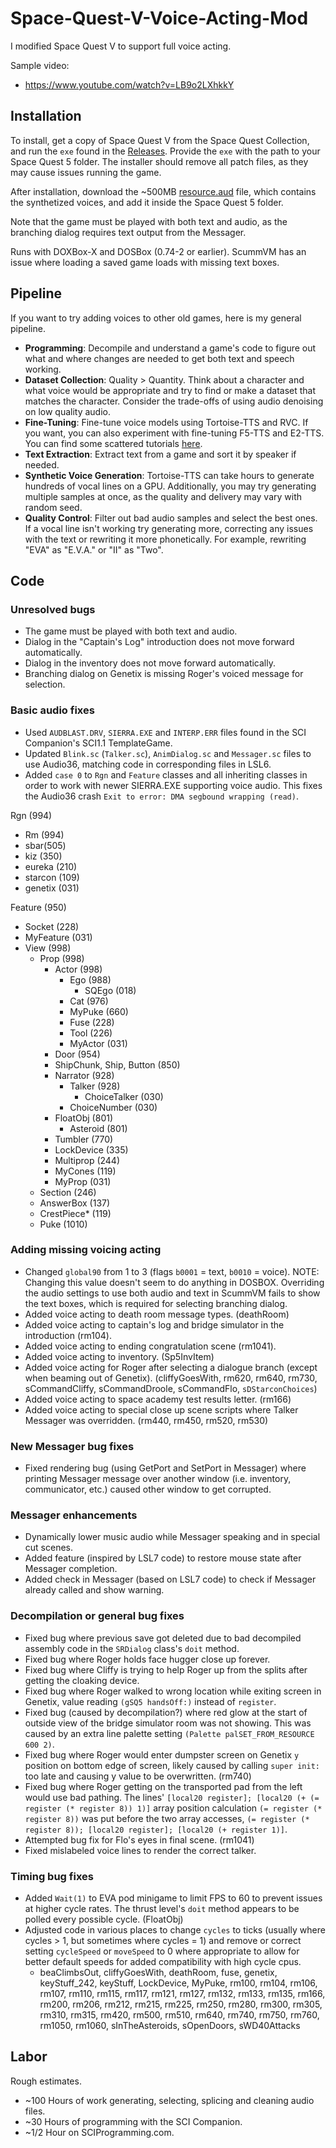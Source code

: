 # Space-Quest-V-Voice-Acting-Mod

I modified Space Quest V to support full voice acting.

Sample video:

* https://www.youtube.com/watch?v=LB9o2LXhkkY

## Installation

To install, get a copy of Space Quest V from the Space Quest Collection, and run the `exe` found in the [Releases](https://github.com/cdb-boop/Space-Quest-V-Voice-Acting-Mod/releases). Provide the `exe` with the path to your Space Quest 5 folder. The installer should remove all patch files, as they may cause issues running the game.

After installation, download the ~500MB [resource.aud](https://huggingface.co/cdb13/Space-Quest-V-Voice-Acting-Mod/blob/main/resource.aud) file, which contains the synthetized voices, and add it inside the Space Quest 5 folder.

Note that the game must be played with both text and audio, as the branching dialog requires text output from the Messager.

Runs with DOXBox-X and DOSBox (0.74-2 or earlier). ScummVM has an issue where loading a saved game loads with missing text boxes.

## Pipeline

If you want to try adding voices to other old games, here is my general pipeline.

* **Programming**: Decompile and understand a game's code to figure out what and where changes are needed to get both text and speech working.
* **Dataset Collection**: Quality > Quantity. Think about a character and what voice would be appropriate and try to find or make a dataset that matches the character. Consider the trade-offs of using audio denoising on low quality audio.
* **Fine-Tuning**: Fine-tune voice models using Tortoise-TTS and RVC. If you want, you can also experiment with fine-tuning F5-TTS and E2-TTS. You can find some scattered tutorials [here](https://www.youtube.com/@Jarods_Journey).
* **Text Extraction**: Extract text from a game and sort it by speaker if needed.
* **Synthetic Voice Generation**: Tortoise-TTS can take hours to generate hundreds of vocal lines on a GPU. Additionally, you may try generating multiple samples at once, as the quality and delivery may vary with random seed.
* **Quality Control**: Filter out bad audio samples and select the best ones. If a vocal line isn't working try generating more, correcting any issues with the text or rewriting it more phonetically. For example, rewriting "EVA" as "E.V.A." or "II" as "Two".

## Code

### Unresolved bugs

* The game must be played with both text and audio.
* Dialog in the "Captain's Log" introduction does not move forward automatically.
* Dialog in the inventory does not move forward automatically.
* Branching dialog on Genetix is missing Roger's voiced message for selection.

### Basic audio fixes

* Used `AUDBLAST.DRV`, `SIERRA.EXE` and `INTERP.ERR` files found in the SCI Companion's SCI1.1 TemplateGame.
* Updated `Blink.sc` (`Talker.sc`), `AnimDialog.sc` and `Messager.sc` files to use Audio36, matching code in corresponding files in LSL6.
* Added `case 0` to `Rgn` and `Feature` classes and all inheriting classes in order to work with newer SIERRA.EXE supporting voice audio. This fixes the Audio36 crash `Exit to error: DMA segbound wrapping (read)`.

Rgn (994)

* Rm (994)
* sbar(505)
* kiz (350)
* eureka (210)
* starcon (109)
* genetix (031)

Feature (950)

* Socket (228)
* MyFeature (031)
* View (998)
  * Prop (998)
    * Actor (998)
      * Ego (988)
        * SQEgo (018)
      * Cat (976)
      * MyPuke (660)
      * Fuse (228)
      * Tool (226)
      * MyActor (031)
    * Door (954)
    * ShipChunk, Ship, Button (850)
    * Narrator (928)
      * Talker (928)
        * ChoiceTalker (030)
      * ChoiceNumber (030)
    * FloatObj (801)
      * Asteroid (801)
    * Tumbler (770)
    * LockDevice (335)
    * Multiprop (244)
    * MyCones (119)
    * MyProp (031)
  * Section (246)
  * AnswerBox (137)
  * CrestPiece* (119)
  * Puke (1010)

### Adding missing voicing acting

* Changed `global90` from 1 to 3 (flags `b0001` = text, `b0010` = voice). NOTE: Changing this value doesn't seem to do anything in DOSBOX. Overriding the audio settings to use both audio and text in ScummVM fails to show the text boxes, which is required for selecting branching dialog.
* Added voice acting to death room message types. (deathRoom)
* Added voice acting to captain's log and bridge simulator in the introduction (rm104).
* Added voice acting to ending congratulation scene (rm1041).
* Added voice acting to inventory. (Sp5InvItem)
* Added voice acting for Roger after selecting a dialogue branch (except when beaming out of Genetix). (cliffyGoesWith, rm620, rm640, rm730, sCommandCliffy, sCommandDroole, sCommandFlo, `sDStarconChoices`)
* Added voice acting to space academy test results letter. (rm166)
* Added voice acting to special close up scene scripts where Talker Messager was overridden. (rm440, rm450, rm520, rm530)

### New Messager bug fixes

* Fixed rendering bug (using GetPort and SetPort in Messager) where printing Messager message over another window (i.e. inventory, communicator, etc.) caused other window to get corrupted.

### Messager enhancements

* Dynamically lower music audio while Messager speaking and in special cut scenes.
* Added feature (inspired by LSL7 code) to restore mouse state after Messager completion.
* Added check in Messager (based on LSL7 code) to check if Messager already called and show warning.

### Decompilation or general bug fixes

* Fixed bug where previous save got deleted due to bad decompiled assembly code in the `SRDialog` class's `doit` method.
* Fixed bug where Roger holds face hugger close up forever.
* Fixed bug where Cliffy is trying to help Roger up from the splits after getting the cloaking device.
* Fixed bug where Roger walked to wrong location while exiting screen in Genetix, value reading `(gSQ5 handsOff:)` instead of `register`.
* Fixed bug (caused by decompilation?) where red glow at the start of outside view of the bridge simulator room was not showing. This was caused by an extra line palette setting `(Palette palSET_FROM_RESOURCE 600 2)`.
* Fixed bug where Roger would enter dumpster screen on Genetix `y` position on bottom edge of screen, likely caused by calling `super init:` too late and causing y value to be overwritten. (rm740)
* Fixed bug where Roger getting on the transported pad from the left would use bad pathing. The lines' `[local20 register]; [local20 (+ (= register (* register 8)) 1)]` array position calculation `(= register (* register 8))` was put before the two array accesses, `(= register (* register 8)); [local20 register]; [local20 (+ register 1)]`.
* Attempted bug fix for Flo's eyes in final scene. (rm1041)
* Fixed mislabeled voice lines to render the correct talker.

### Timing bug fixes

* Added `Wait(1)` to EVA pod minigame to limit FPS to 60 to prevent issues at higher cycle rates. The thrust level's `doit` method appears to be polled every possible cycle. (FloatObj)
* Adjusted code in various places to change `cycles` to ticks (usually where cycles > 1, but sometimes where cycles = 1) and remove or correct setting `cycleSpeed` or `moveSpeed` to 0 where appropriate to allow for better default speeds for added compatibility with high cycle cpus.
  * beaClimbsOut, cliffyGoesWith, deathRoom, fuse, genetix, keyStuff_242, keyStuff, LockDevice, MyPuke, rm100, rm104, rm106, rm107, rm110, rm115, rm117, rm121, rm127, rm132, rm133, rm135, rm166, rm200, rm206, rm212, rm215, rm225, rm250, rm280, rm300, rm305, rm310, rm315, rm420, rm500, rm510, rm640, rm740, rm750, rm760, rm1050, rm1060, sInTheAsteroids, sOpenDoors, sWD40Attacks

## Labor

Rough estimates.

* ~100 Hours of work generating, selecting, splicing and cleaning audio files.
* ~30 Hours of programming with the SCI Companion.
* ~1/2 Hour on SCIProgramming.com.
